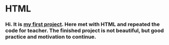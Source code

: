 # HTML

<h3> Hi. It is <a target="_blank" href="https://yurii108.github.io/HT/">my first project</a>. Here met with HTML and repeated the code for teacher. The finished project is not beautiful, but good practice and motivation to continue.</h3>